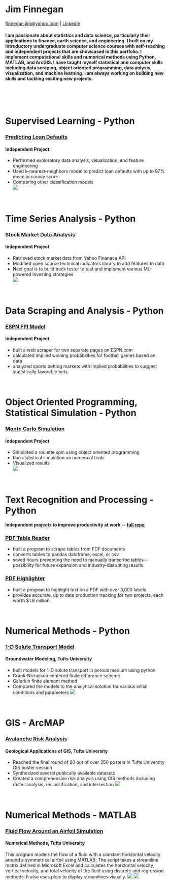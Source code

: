 # Jim Finnegan
[finnegan.jim@yahoo.com](mailto:finnegan.jim@yahoo.com?subject=GitHub%20Portfolio) | [LinkedIn](https://www.linkedin.com/in/james-m-finnegan/)

#### I am passionate about statistics and data science, particularly their applications to finance, earth science, and engineering. I built on my introductory undergraduate computer science courses with self-teaching and independent projects that are showcased in this portfolio. I implement computational skills and numerical methods using Python, MATLAB, and ArcGIS. I have taught myself statistical and computer skills including data scraping, object oriented programming, data anlysis, visualization, and machine learning. I am always working on building new skills and tackling exciting new projects.

<br/><br/><br/>

# Supervised Learning - Python
### [Predicting Loan Defaults](https://github.com/jmfinnegan12/Loan-default)
#### Independent Project
- Performed exploratory data analysis, visualization, and feature engineering
- Used k-nearest-neighbors model to predict loan defaults with up to 97% mean accuracy score
- Comparing other classification models  
![](/images/KNN%20model%20complexity.PNG)

<br/>

# Time Series Analysis - Python
### [Stock Market Data Analysis](https://github.com/jmfinnegan12/Stocks)
#### Independent Project
- Retrieved stock market data from Yahoo Finanace API
- Modified open source technical indicators library to add features to data
- Next goal is to build back tester to test and implement various ML-powered investing strategies  
![](/images/Market%20Candle.PNG)

<br/>

# Data Scraping and Analysis - Python
### [ESPN FPI Model](https://github.com/jmfinnegan12/FPI-Scrape)
#### Independent Project
- built a web scraper for two separate pages on ESPN.com
- calculated implied winning probabilities for football games based on data
- analyzed sports betting markets with implied probabilities to suggest statistically favorable bets  
<br/>


# Object Oriented Programming, Statistical Simulation - Python
### [Monte Carlo Simulation](https://github.com/jmfinnegan12/Monte-Carlo)
#### Independent Project
- Simulated a roulette spin using object oriented programming
- Ran statistical simulation on numerical trials
- Visualized results  
![](/images/GamblersFallacy%20Dist.PNG)

<br/>

# Text Recognition and Processing - Python
#### Independent projects to improve productivity at work -- [full repo](https://github.com/jmfinnegan12/pdf)
### [PDF Table Reader](https://github.com/jmfinnegan12/pdf/blob/main/TableReader_finalized.ipynb)
- built a program to scrape tables from PDF documents
- converts tables to pandas dataframe, excel, or csv
- saved hours preventing the need to manually transcribe tables--possibility for future expansion and industry-disrupting results

### [PDF Highlighter](https://github.com/jmfinnegan12/pdf/blob/main/PDF%20Highlight.ipynb)
- built a program to highlight text on a PDF with over 3,000 labels
- provides accurate, up to date production tracking for two projects, each worth $1.8 million


<br/>

# Numerical Methods - Python
### [1-D Solute Transport Model](https://github.com/jmfinnegan12/1Dtransport)
#### Groundwater Modeling, Tufts University
- built models for 1-D solute transport in porous medium using python
- Crank-Nicholson centered finite difference scheme
- Galerkin finite element method 
- Compared the models to the analytical solution for various initial conditions and parameters
![](/images/comparison_D_1_t400.png)

<br/>

# GIS - ArcMAP
### [Avalanche Risk Analysis](https://github.com/jmfinnegan12/avalanche)
#### Geological Applications of GIS, Tufts University
- Reached the final round of 20 out of over 250 posters in Tufts University GIS poster session
- Synthesized several publically available datasets
- Created a comprehensive risk analysis using GIS methods including raster analysis, reclassification, and intersection
![](/images/risk_map.PNG)

<br/>

# Numerical Methods - MATLAB
### [Fluid Flow Around an Airfoil Simulation](https://github.com/jmfinnegan12/fluid-flow)
#### Numerical Methods, Tufts University
This program models the flow of a fluid with a constant horizontal velocity around a symmetrical airfoil using MATLAB. The script takes a streamline matrix defined in Microsoft Excel and calculates the horizontal velocity, vertical velocity, and total velocity of the fluid using discrete and regression methods. It also uses plots to display streamlines visually.
![](/images/Streamlines.PNG)
![](/images/Surface%20Fit%20Plots.PNG)

